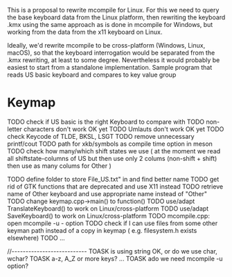 
This is a proposal to rewrite  mcompile for Linux.  For this we need to  query the base keyboard data from the Linux platform, then rewriting the keyboard .kmx using the same approach as is done in mcompile for Windows, but working from the data from the x11 keyboard on Linux.

Ideally, we'd rewrite mcompile to be cross-platform (Windows, Linux, macOS), so that the keyboard interrogation would be separated from the .kmx rewriting, at least to some degree. Nevertheless it would probably be easiest to start from a standalone implementation. 
Sample program that reads US basic keyboard and compares to key value group

# Keymap

TODO check if US basic is the right Keyboard to compare with
TODO non-letter characters don't work OK yet
TODO Umlauts don't work OK yet
TODO check Keycode of TLDE, BKSL, LSGT
TODO remove unnecessary printf/cout
TODO path for xkb/symbols as compile time option in meson
TODO check how many/which shift states we use ( at the moment we read all shiftstate-columns of US but then use only 2 colums (non-shift + shift) then use as many colums for Other )

TODO define folder to store File_US.txt" in and find better name
TODO get rid of GTK functions that are deprecated and use X11 instead
TODO retrieve name of Other keyboard and use appropriate name instead of "Other"
TODO change keymap.cpp->main()  to function()
TODO use/adapt TranslateKeyboard() to work on Linux/cross-platform
TODO use/adapt SaveKeyboard() to work on Linux/cross-platform
TODO mcompile.cpp: open mcompile -u - option
TODO check if I can use files from some other keyman path instead of a copy in keymap ( e.g. filesystem.h exists elsewhere)
TODO ...

//---------------------------
TOASK is using string OK, or do we use char, wchar?
TOASK a-z, A_Z or more keys? ...
TOASK ado we need mcompile -u  option?
